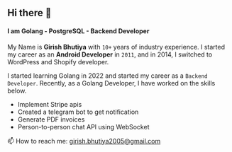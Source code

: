 ## Hi there 👋
#### I am Golang - PostgreSQL -  Backend Developer

My Name is **Girish Bhutiya** with `10+` years of industry experience. I started my career as an **Android Developer** in `2011`, and in 2014, I switched to WordPress and Shopify developer. 

I started learning Golang in 2022 and started my career as a `Backend Developer`. Recently, as a Golang Developer, I have worked on the skills below. 
 - Implement Stripe apis
 - Created a telegram bot to get notification
 - Generate PDF invoices
 - Person-to-person chat API using WebSocket

   
📫 How to reach me: [girish.bhutiya2005@gmail.com](mailto:girish.bhutiya2005@gmail.com)
<!--
**GirishBhutiya/GirishBhutiya** is a ✨ _special_ ✨ repository because its `README.md` (this file) appears on your GitHub profile.

Here are some ideas to get you started:

- 🔭 I’m currently working on ...
- 🌱 I’m currently learning ...
- 👯 I’m looking to collaborate on ...
- 🤔 I’m looking for help with ...
- 💬 Ask me about ...
- 📫 How to reach me: ...
- 😄 Pronouns: ...
- ⚡ Fun fact: ...
-->
